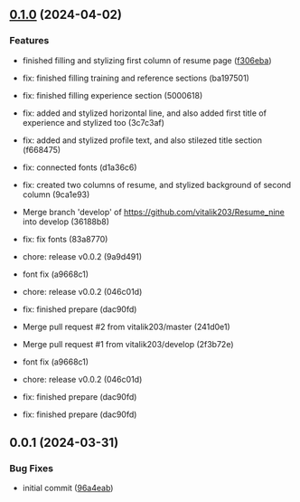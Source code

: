 

## [0.1.0](https://github.com/nick-devs/001-add-a-changelog-to-any-project/compare/0.0.7...0.1.0) (2024-04-02)


### Features

* finished filling and stylizing first column of resume page ([f306eba](https://github.com/nick-devs/001-add-a-changelog-to-any-project/commit/f306ebab616d0900d773eaee6d1ba6b14b17d8f0))

* fix: finished filling training and reference sections (ba197501)

* fix: finished filling experience section (5000618)

* fix: added and stylized horizontal line, and also added first title of experience and stylized too (3c7c3af)

* fix: added and stylized profile text, and also stilezed title section (f668475)
* fix: connected fonts (d1a36c6)

* fix: created two columns of resume, and stylized background of second column (9ca1e93)

* Merge branch 'develop' of https://github.com/vitalik203/Resume_nine into develop (36188b8)
* fix: fix fonts (83a8770)
* chore: release v0.0.2 (9a9d491)
* font fix (a9668c1)
* chore: release v0.0.2 (046c01d)
* fix: finished prepare (dac90fd)
* Merge pull request #2 from vitalik203/master (241d0e1)
* Merge pull request #1 from vitalik203/develop (2f3b72e)

* font fix (a9668c1)
* chore: release v0.0.2 (046c01d)
* fix: finished prepare (dac90fd)

* fix: finished prepare (dac90fd)

## 0.0.1 (2024-03-31)


### Bug Fixes

* initial commit ([96a4eab](https://github.com/nick-devs/001-add-a-changelog-to-any-project/commit/96a4eab5a88e7950319ad7d1f2d9e9f199de49c2))
